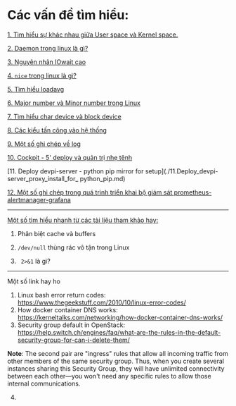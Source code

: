 # Các vấn đề tìm hiểu: 

[1. Tìm hiểu sự khác nhau giữa User space và Kernel space.](./1.userspace_and_kernelspace.md)

[2. Daemon trong linux là gì?](./2.daemon_la_gi.md)

[3. Nguyên nhân IOwait cao](./3.nguyen_nhan_CPU-iowait_cao.md)

[4. `nice` trong linux là gì?](./4.nice_trong_linux.md)

[5. Tìm hiểu loadavg](./5.tim_hieu_loadavg.md)

[6. Major number và Minor number trong Linux](./6.Major_number-and-Minor_number.md)

[7. Tìm hiểu char device và block device](./7.Char_devices_and_Block_devices7.Char_devices_and_Block_devices.md)

[8. Các kiểu tấn công vào hệ thống](./8.Cac_kieu_tan_cong_vao_he_thong.md)

[9. Một số ghi chép về log](./9.Mot_so_ghi_chep_ve_log.md)

[10. Cockpit - 5' deploy và quản trị nhẹ tênh](./10.5min_with_Cockpit.md)

[11. Deploy devpi-server - python pip mirror for setup](./11.Deploy_devpi-server_proxy_install_for_ python_pip.md)

[12. Một số ghi chép trong quá trình triển khai bộ giám sát prometheus-alertmanager-grafana](./12.Prometheus-Alertmanager-Grafana)

---

[Một số tìm hiểu nhanh từ các tài liệu tham khảo hay:](./Mot_so_link_tham_khao.md) 

1) Phân biệt cache và buffers

2) `/dev/null` thùng rác vô tận trong Linux

3) ` 2>&1` là gì?



---

Một số link hay ho

1) Linux bash error return codes:  https://www.thegeekstuff.com/2010/10/linux-error-codes/ 
2) How docker container DNS works: https://kerneltalks.com/networking/how-docker-container-dns-works/
3) Security group default in OpenStack: https://help.switch.ch/engines/faq/what-are-the-rules-in-the-default-security-group-for-can-i-delete-them/

  **Note**: The second pair are "ingress" rules that allow all incoming traffic from other members of the same security group.  Thus, when you create several instances sharing this Security Group, they will have unlimited connectivity between each other—you won't need any specific rules to allow those internal communications.

4) 
